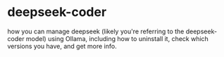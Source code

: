# deepseek-coder
how you can manage deepseek (likely you're referring to the deepseek-coder model) using Ollama, including how to uninstall it, check which versions you have, and get more info.
